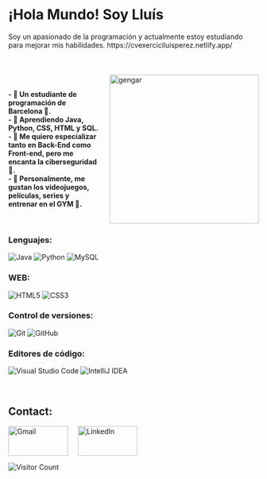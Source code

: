 
  <p style="max-width: 300px;">
    <h1> <strong>¡Hola Mundo! Soy Lluís </strong><br> </h1>
    Soy un apasionado de la programación y actualmente estoy estudiando para mejorar mis habilidades. 
    https://cvexerciciluisperez.netlify.app/
  </p>
</div>

</br>

<div style="display: flex; align-items: center; justify-content: center; gap: 20px; margin-top: 20px;">

  <p> <strong>
    - 💫 Un estudiante de programación de Barcelona 📍.<br>
    - 💫 Aprendiendo Java, Python, CSS, HTML y SQL.<br>
    - 💫 Me quiero especializar tanto en Back-End como Front-end, pero me encanta la ciberseguridad 🔐.<br>
    - 💫 Personalmente, me gustan los videojuegos, películas, series y entrenar en el GYM 💪.
  </strong> </p>
    <img alt="gengar" width="300" height="300" src="https://github.com/user-attachments/assets/654c8b1e-ebb2-4839-9320-443d64f7afda" />

</div>

### Lenguajes:
![Java](https://img.shields.io/badge/java-%23ED8B00.svg?style=for-the-badge&logo=openjdk&logoColor=white) 
![Python](https://img.shields.io/badge/python-3670A0?style=for-the-badge&logo=python&logoColor=ffdd54) 
![MySQL](https://img.shields.io/badge/mysql-4479A1.svg?style=for-the-badge&logo=mysql&logoColor=white)

### WEB:
![HTML5](https://img.shields.io/badge/html5-%23E34F26.svg?style=for-the-badge&logo=html5&logoColor=white) 
![CSS3](https://img.shields.io/badge/css3-%231572B6.svg?style=for-the-badge&logo=css3&logoColor=white)

### Control de versiones:
![Git](https://img.shields.io/badge/git-%23F05033.svg?style=for-the-badge&logo=git&logoColor=white) 
![GitHub](https://img.shields.io/badge/github-%23121011.svg?style=for-the-badge&logo=github&logoColor=white)

### Editores de código:
![Visual Studio Code](https://img.shields.io/badge/Visual%20Studio%20Code-0078d7.svg?style=for-the-badge&logo=visual-studio-code&logoColor=white) 
![IntelliJ IDEA](https://img.shields.io/badge/IntelliJIDEA-000000.svg?style=for-the-badge&logo=intellij-idea&logoColor=white)


</br>

<h2>Contact:</h2>
<div style="display: flex; align-items: center; gap: 20px;">

  <a href="mailto:luisperezutreras@gmail.com">
    <img alt="Gmail" width="120" height="60" src="https://github.com/Xx-Ashutosh-xX/Xx-Ashutosh-xX/blob/master/assets/icons/gmail.png" />
  </a>

  <a href="https://www.linkedin.com/in/luis-p%C3%A9rez-utreras-360899291/">
    <img alt="LinkedIn" width="120" height="60" src="https://github.com/Xx-Ashutosh-xX/Xx-Ashutosh-xX/blob/master/assets/icons/linkedin.png" />
  </a>
</div>

![Visitor Count](https://profile-counter.glitch.me/{lluisp7}/count.svg)


